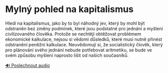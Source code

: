 # Mylný pohled na kapitalismus

<speak>
<prosody rate="95%" pitch="+0%">
<emphasis level="moderate">Hledí na kapitalismus, jako by to byl náhodný jev, který by mohl být odstraněn bez změny podmínek, které jsou podstatné pro jednání a myšlení civilizovaného člověka</emphasis>. Protože se nechtějí obtěžovat problémem ekonomické kalkulace, <emphasis level="strong">nejsou si vědomi důsledků, které musí nutně přinést odstranění peněžní kalkulace</emphasis>. Neuvědomují si, že <emphasis level="strong">socialistický člověk, který pro plánování svého jednání nebude potřebovat aritmetiku, se bude ve svém způsobu myšlení naprosto lišit od našich současníků</emphasis>.
</prosody>
</speak>

[🔊 Poslechnout audio](/data/7-paragraphs/audio/chapter_54/para_005-Hled-na-kapitalismus-jako-by-to-byl-nhodn-jev.mp3) 